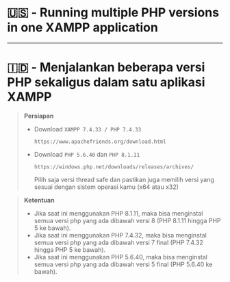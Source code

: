 # 🇺🇸 - Running multiple PHP versions in one XAMPP application

---

# 🇮🇩 - Menjalankan beberapa versi PHP sekaligus dalam satu aplikasi XAMPP

> **Persiapan**
>
> - Download `XAMPP 7.4.33 / PHP 7.4.33`
>
>   ```
>   https://www.apachefriends.org/download.html
>   ```
>
> - Download `PHP 5.6.40` dan `PHP 8.1.11`
>   ```
>   https://windows.php.net/downloads/releases/archives/
>   ```
>   Pilih saja versi thread safe dan pastikan juga memilih versi yang sesuai dengan sistem operasi kamu (x64 atau x32)

> **Ketentuan**
>
> - Jika saat ini menggunakan PHP 8.1.11, maka bisa menginstal semua versi php yang ada dibawah versi 8 (PHP 8.1.11 hingga PHP 5 ke bawah).
> - Jika saat ini menggunakan PHP 7.4.32, maka bisa menginstal semua versi php yang ada dibawah versi 7 final (PHP 7.4.32 hingga PHP 5 ke bawah).
> - Jika saat ini menggunakan PHP 5.6.40, maka bisa menginstal semua versi php yang ada dibawah versi 5 final (PHP 5.6.40 ke bawah).

##
